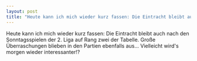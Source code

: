 ```yaml
---
layout: post
title: "Heute kann ich mich wieder kurz fassen: Die Eintracht bleibt auch nach den Sonntagsspielen der 2."
---
```


Heute kann ich mich wieder kurz fassen: Die Eintracht bleibt auch nach den Sonntagsspielen der 2. Liga auf Rang zwei der Tabelle. Große Überraschungen blieben in den Partien ebenfalls aus... Vielleicht wird's morgen wieder interessanter!?
